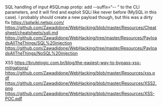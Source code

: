 SQL
handling of input
#SQLmap protip: add --suffix=“-- “ to the CLI parameters, and it will find and exploit SQLi like never before (MySQL in this case). I probably should create a new payload though, but this was a dirty fix
https://sqlwiki.netspi.com/
https://github.com/Zawadidone/WebHacking/blob/master/Resources/Cheatsheet/cheatsheets/sqli.md
https://github.com/Zawadidone/WebHacking/tree/master/Resources/PayloadsAllTheThings/SQL%20injection
https://github.com/Zawadidone/WebHacking/tree/master/Resources/PayloadsAllTheThings/NoSQL%20injection


XSS
https://brutelogic.com.br/blog/the-easiest-way-to-bypass-xss-mitigations/
https://github.com/Zawadidone/WebHacking/blob/master/Resources/xss.pdf
https://github.com/Zawadidone/WebHacking/blob/master/Resources/XSS2.png
https://github.com/Zawadidone/WebHacking/blob/master/Resources/XSS-POC.pdf
